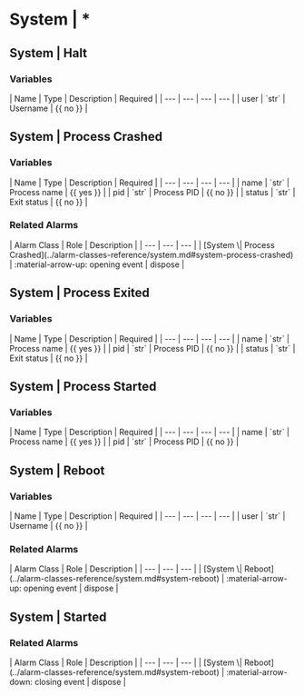 # System | *


## System | Halt




<h3>Variables</h3>
| Name | Type | Description | Required |
| --- | --- | --- | --- |
| user | `str` | Username | {{ no }} |




## System | Process Crashed




<h3>Variables</h3>
| Name | Type | Description | Required |
| --- | --- | --- | --- |
| name | `str` | Process name | {{ yes }} |
| pid | `str` | Process PID | {{ no }} |
| status | `str` | Exit status | {{ no }} |


<h3>Related Alarms</h3>
| Alarm Class | Role | Description |
| --- | --- | --- |
| [System \| Process Crashed](../alarm-classes-reference/system.md#system-process-crashed) | :material-arrow-up: opening event | dispose |



## System | Process Exited




<h3>Variables</h3>
| Name | Type | Description | Required |
| --- | --- | --- | --- |
| name | `str` | Process name | {{ yes }} |
| pid | `str` | Process PID | {{ no }} |
| status | `str` | Exit status | {{ no }} |




## System | Process Started




<h3>Variables</h3>
| Name | Type | Description | Required |
| --- | --- | --- | --- |
| name | `str` | Process name | {{ yes }} |
| pid | `str` | Process PID | {{ no }} |




## System | Reboot




<h3>Variables</h3>
| Name | Type | Description | Required |
| --- | --- | --- | --- |
| user | `str` | Username | {{ no }} |


<h3>Related Alarms</h3>
| Alarm Class | Role | Description |
| --- | --- | --- |
| [System \| Reboot](../alarm-classes-reference/system.md#system-reboot) | :material-arrow-up: opening event | dispose |



## System | Started




<h3>Related Alarms</h3>
| Alarm Class | Role | Description |
| --- | --- | --- |
| [System \| Reboot](../alarm-classes-reference/system.md#system-reboot) | :material-arrow-down: closing event | dispose |



